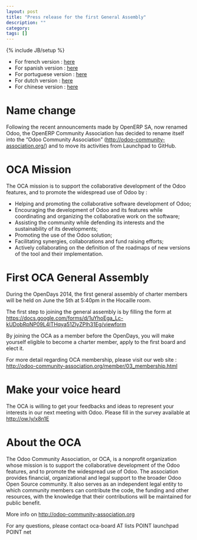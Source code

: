 ```yaml
---
layout: post
title: "Press release for the first General Assembly"
description: ""
category: 
tags: []
---
```

{% include JB/setup %}

+ For french version : [here](/translation/press_release_ga_fr.html)
+ For spanish version : [here](/translation/press_release_ga_es.html)
+ For portuguese version : [here](/translation/press_release_ga_pt.html)
+ For dutch version : [here](/translation/press_release_ga_nl.html)
+ For chinese version : [here](/translation/press_release_ga_zh.html)

# Name change

Following the recent announcements made by OpenERP SA, now renamed Odoo, the OpenERP Community Association has decided to rename itself into the “Odoo Community Association” (<a href="http://odoo-community-association.org">http://odoo-community-association.org/</a>) and to move its activities from Launchpad to GitHub.

# OCA Mission

The OCA mission is to support the collaborative development of the Odoo features, and to promote the widespread use of Odoo by :

+ Helping and promoting the collaborative software development of Odoo;
+ Encouraging the development of Odoo and its features while coordinating and organizing the collaborative work on the software;
+ Assisting the community while defending its interests and the sustainability of its developments;
+ Promoting the use of the Odoo solution;
+ Facilitating synergies, collaborations and fund raising efforts;
+ Actively collaborating on the definition of the roadmaps of new versions of the tool and their implementation.

# First OCA General Assembly

During the OpenDays 2014, the first general assembly of charter members will be held on June the 5th at 5:40pm in the Hocaille room. 

The first step to joining the general assembly is by filling the form at <a href="https://docs.google.com/forms/d/1uYhoEga_Lc-kUDobRpNP09L4lTHqya51ZlyZPlh31Eg/viewform">https://docs.google.com/forms/d/1uYhoEga_Lc-kUDobRpNP09L4lTHqya51ZlyZPlh31Eg/viewform</a>

By joining the OCA as a member before the OpenDays, you will make yourself eligible to become a charter member, apply to the first board and elect it.

For more detail regarding OCA membership, please visit our web site : <a href="http://odoo-community-association.org/member/03_membership.html">http://odoo-community-association.org/member/03_membership.html</a>

# Make your voice heard

The OCA is willing to get your feedbacks and ideas to represent your interests in our next meeting with Odoo. Please fill in the survey available at <a href="http://ow.ly/x8n1E">http://ow.ly/x8n1E</a>

# About the OCA

The Odoo Community Association, or OCA, is a nonprofit organization whose mission is to support the collaborative development of the Odoo features, and to promote the widespread use of Odoo. The association provides financial, organizational and legal support to the broader Odoo Open Source community. It also serves as an independent legal entity to which community members can contribute the code, the funding and other resources, with the knowledge that their contributions will be maintained for public benefit.

More info on <a href="http://odoo-community-association.org">http://odoo-community-association.org</a>

For any questions, please contact oca-board AT lists POINT launchpad POINT net
